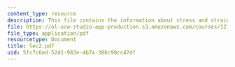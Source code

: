 ```yaml
---
content_type: resource
description: This file contains the information about stress and strain.
file: https://ol-ocw-studio-app-production.s3.amazonaws.com/courses/12-510-introduction-to-seismology-spring-2010/5fc7c6ed5241983e4b7a386c90cc47df_lec2.pdf
file_type: application/pdf
resourcetype: Document
title: lec2.pdf
uid: 5fc7c6ed-5241-983e-4b7a-386c90cc47df
---
```

